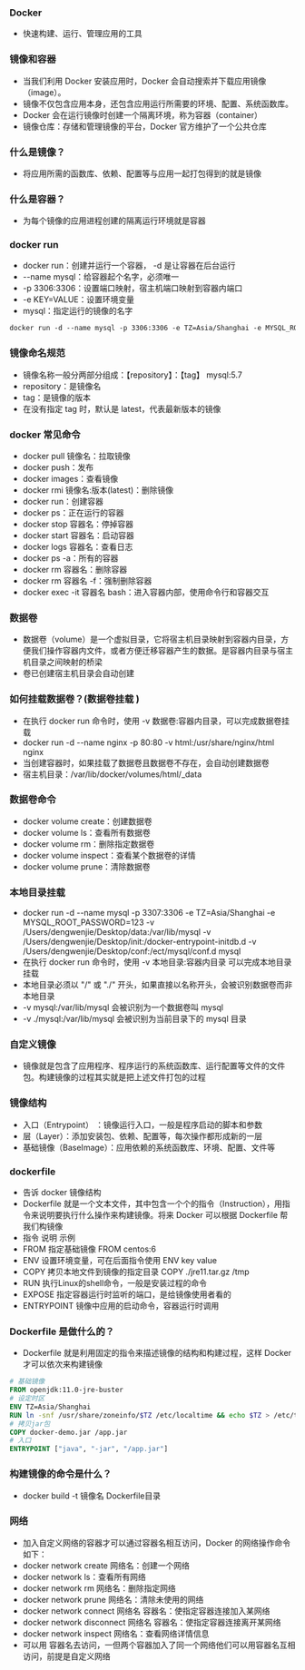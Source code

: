 ### Docker
* 快速构建、运行、管理应用的工具

### 镜像和容器
* 当我们利用 Docker 安装应用时，Docker 会自动搜索并下载应用镜像（image）。
* 镜像不仅包含应用本身，还包含应用运行所需要的环境、配置、系统函数库。
* Docker 会在运行镜像时创建一个隔离环境，称为容器（container）
* 镜像仓库：存储和管理镜像的平台，Docker 官方维护了一个公共仓库

### 什么是镜像？
* 将应用所需的函数库、依赖、配置等与应用一起打包得到的就是镜像

### 什么是容器？
* 为每个镜像的应用进程创建的隔离运行环境就是容器

### docker run
* docker run：创建并运行一个容器， -d 是让容器在后台运行
* --name mysql：给容器起个名字，必须唯一
* -p 3306:3306：设置端口映射，宿主机端口映射到容器内端口
* -e KEY=VALUE：设置环境变量
* mysql：指定运行的镜像的名字
```dockerfile
docker run -d --name mysql -p 3306:3306 -e TZ=Asia/Shanghai -e MYSQL_ROOT_PASSWORD=123 mysql:5.7
```

### 镜像命名规范
* 镜像名称一般分两部分组成：【repository】：【tag】  mysql:5.7
* repository：是镜像名
* tag：是镜像的版本
* 在没有指定 tag 时，默认是 latest，代表最新版本的镜像

### docker 常见命令
* docker pull 镜像名：拉取镜像
* docker push：发布
* docker images：查看镜像
* docker rmi 镜像名:版本(latest)：删除镜像
* docker run：创建容器
* docker ps：正在运行的容器
* docker stop 容器名：停掉容器
* docker start 容器名：启动容器
* docker logs 容器名：查看日志
* docker ps -a：所有的容器
* docker rm 容器名：删除容器
* docker rm 容器名 -f：强制删除容器
* docker exec -it 容器名 bash：进入容器内部，使用命令行和容器交互

### 数据卷
* 数据卷（volume）是一个虚拟目录，它将宿主机目录映射到容器内目录，方便我们操作容器内文件，或者方便迁移容器产生的数据。是容器内目录与宿主机目录之间映射的桥梁
* 卷已创建宿主机目录会自动创建

### 如何挂载数据卷？(数据卷挂载 )
* 在执行 docker run 命令时，使用 -v 数据卷:容器内目录，可以完成数据卷挂载
* docker run -d --name nginx -p 80:80 -v html:/usr/share/nginx/html  nginx
* 当创建容器时，如果挂载了数据卷且数据卷不存在，会自动创建数据卷
* 宿主机目录：/var/lib/docker/volumes/html/_data

### 数据卷命令
* docker volume create：创建数据卷
* docker volume ls：查看所有数据卷
* docker volume rm：删除指定数据卷
* docker volume inspect：查看某个数据卷的详情
* docker volume prune：清除数据卷
  
### 本地目录挂载
* docker run -d --name mysql -p 3307:3306 -e TZ=Asia/Shanghai -e MYSQL_ROOT_PASSWORD=123 -v /Users/dengwenjie/Desktop/data:/var/lib/mysql -v /Users/dengwenjie/Desktop/init:/docker-entrypoint-initdb.d -v /Users/dengwenjie/Desktop/conf:/ect/mysql/conf.d mysql
* 在执行 docker run 命令时，使用 -v 本地目录:容器内目录 可以完成本地目录挂载
* 本地目录必须以 "/" 或 "./" 开头，如果直接以名称开头，会被识别数据卷而非本地目录
* -v mysql:/var/lib/mysql 会被识别为一个数据卷叫 mysql
* -v ./mysql:/var/lib/mysql 会被识别为当前目录下的 mysql 目录

### 自定义镜像
* 镜像就是包含了应用程序、程序运行的系统函数库、运行配置等文件的文件包。构建镜像的过程其实就是把上述文件打包的过程

### 镜像结构
* 入口（Entrypoint） ：镜像运行入口，一般是程序启动的脚本和参数
* 层（Layer）：添加安装包、依赖、配置等，每次操作都形成新的一层
* 基础镜像（BaseImage）：应用依赖的系统函数库、环境、配置、文件等

### dockerfile
* 告诉 docker 镜像结构
* Dockerfile 就是一个文本文件，其中包含一个个的指令（Instruction），用指令来说明要执行什么操作来构建镜像。将来 Docker 可以根据 Dockerfile 帮我们构镜像
* 指令               说明                     示例
* FROM            指定基础镜像              FROM centos:6
* ENV         设置环境变量，可在后面指令使用   ENV key value
* COPY        拷贝本地文件到镜像的指定目录     COPY ./jre11.tar.gz /tmp
* RUN         执行Linux的shell命令，一般是安装过程的命令   
* EXPOSE      指定容器运行时监听的端口，是给镜像使用者看的
* ENTRYPOINT  镜像中应用的启动命令，容器运行时调用

### Dockerfile 是做什么的？
* Dockerfile 就是利用固定的指令来描述镜像的结构和构建过程，这样 Docker 才可以依次来构建镜像
```dockerfile
# 基础镜像
FROM openjdk:11.0-jre-buster
# 设定时区
ENV TZ=Asia/Shanghai
RUN ln -snf /usr/share/zoneinfo/$TZ /etc/localtime && echo $TZ > /etc/timezone
# 拷贝jar包
COPY docker-demo.jar /app.jar
# 入口
ENTRYPOINT ["java", "-jar", "/app.jar"]
```

### 构建镜像的命令是什么？
* docker build -t 镜像名 Dockerfile目录

### 网络
* 加入自定义网络的容器才可以通过容器名相互访问，Docker 的网络操作命令如下：
* docker network create 网络名：创建一个网络
* docker network ls：查看所有网络
* docker network rm 网络名：删除指定网络
* docker network prune 网络名：清除未使用的网络
* docker network connect 网络名 容器名：使指定容器连接加入某网络
* docker network disconnect 网络名 容器名：使指定容器连接离开某网络
* docker network inspect 网络名：查看网络详情信息
* 可以用 容器名去访问，一但两个容器加入了同一个网络他们可以用容器名互相访问，前提是自定义网络
